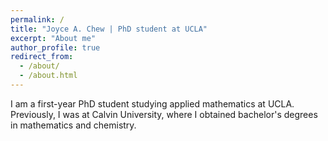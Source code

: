 ```yaml
---
permalink: /
title: "Joyce A. Chew | PhD student at UCLA"
excerpt: "About me"
author_profile: true
redirect_from:
  - /about/
  - /about.html
---
```


I am a first-year PhD student studying applied mathematics at UCLA. Previously, I was at Calvin University, where I obtained bachelor's degrees in mathematics and chemistry. 
